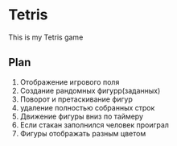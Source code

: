 # Tetris

This is my Tetris game

## Plan

1. Отображение игрового поля
2. Создание рандомных фигурр(заданных)
3. Поворот и претаскивание фигур
4. удаление полностью собранных строк
5. Движение фигуры вниз по таймеру
6. Если стакан заполнился человек проиграл
7. Фигуры отображать разным цветом

